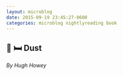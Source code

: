 ```yaml
---
layout: microblog
date: 2015-09-19 23:45:27-0600
categories: microblog nightlyreading book
---
```

## 📖 🛏 Dust
*By Hugh Howey*